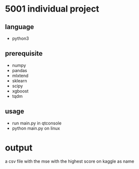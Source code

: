 # 5001 individual project
## language
* python3
## prerequisite
* numpy
* pandas
* mlxtend
* sklearn
* scipy
* xgboost
* tqdm
## usage
* run main.py in qtconsole
* python main.py on linux
# output
 a csv file with the mse with the highest score on kaggle as name
